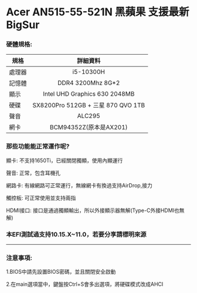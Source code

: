 # Acer AN515-55-521N 黑蘋果 支援最新BigSur

### 硬體規格:


| 規格     |                      詳細資料                      |
| -------- | :------------------------------------------------: |
| 處理器 |                     i5-10300H                        |
| 記憶體 |                DDR4 3200Mhz 8G*2                     |
| 顯示   |            Intel UHD Graphics 630 2048MB            |
| 硬碟     |    SX8200Pro 512GB + 三星 870 QVO 1TB              |
| 聲音     |                    ALC295                         |
| 網卡     |              BCM94352Z(原本是AX201)               |


### 那些功能能正常運作呢?

顯卡: 不支持1650Ti，已經關閉獨顯，使用內顯運行

聲音: 正常，包含耳機孔

網路卡: 有線網路可正常運行，無線網卡有換過支持AirDrop,接力

觸控板: 可正常使用並支持兩指

HDMI接口: 接口是通過獨顯輸出，所以外接顯示器無解(Type-C外接HDMI也無解)


### 本EFI測試過支持10.15.X~11.0，若要分享請標明來源

****************************************************************************************

### 注意事項:

1.BIOS中請先設置BIOS密碼，並且關閉安全啟動

2.在main選項當中，鍵盤按Ctrl+S會多出選項，將硬碟模式改成AHCI



